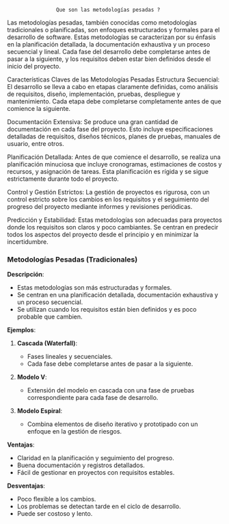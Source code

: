                     Que son las metodologías pesadas ? 

Las metodologías pesadas, también conocidas como metodologías tradicionales o planificadas, son enfoques estructurados y formales para el desarrollo de software. Estas metodologías se caracterizan por su énfasis en la planificación detallada, la documentación exhaustiva y un proceso secuencial y lineal. Cada fase del desarrollo debe completarse antes de pasar a la siguiente, y los requisitos deben estar bien definidos desde el inicio del proyecto.

Características Claves de las Metodologías Pesadas
Estructura Secuencial: El desarrollo se lleva a cabo en etapas claramente definidas, como análisis de requisitos, diseño, implementación, pruebas, despliegue y mantenimiento. Cada etapa debe completarse completamente antes de que comience la siguiente.

Documentación Extensiva: Se produce una gran cantidad de documentación en cada fase del proyecto. Esto incluye especificaciones detalladas de requisitos, diseños técnicos, planes de pruebas, manuales de usuario, entre otros.

Planificación Detallada: Antes de que comience el desarrollo, se realiza una planificación minuciosa que incluye cronogramas, estimaciones de costos y recursos, y asignación de tareas. Esta planificación es rígida y se sigue estrictamente durante todo el proyecto.

Control y Gestión Estrictos: La gestión de proyectos es rigurosa, con un control estricto sobre los cambios en los requisitos y el seguimiento del progreso del proyecto mediante informes y revisiones periódicas.

Predicción y Estabilidad: Estas metodologías son adecuadas para proyectos donde los requisitos son claros y poco cambiantes. Se centran en predecir todos los aspectos del proyecto desde el principio y en minimizar la incertidumbre.

### Metodologías Pesadas (Tradicionales)

**Descripción**:
- Estas metodologías son más estructuradas y formales.
- Se centran en una planificación detallada, documentación exhaustiva y un proceso secuencial.
- Se utilizan cuando los requisitos están bien definidos y es poco probable que cambien.

**Ejemplos**:
1. **Cascada (Waterfall)**:
   - Fases lineales y secuenciales.
   - Cada fase debe completarse antes de pasar a la siguiente.
   
2. **Modelo V**:
   - Extensión del modelo en cascada con una fase de pruebas correspondiente para cada fase de desarrollo.
   
3. **Modelo Espiral**:
   - Combina elementos de diseño iterativo y prototipado con un enfoque en la gestión de riesgos.
   
**Ventajas**:
- Claridad en la planificación y seguimiento del progreso.
- Buena documentación y registros detallados.
- Fácil de gestionar en proyectos con requisitos estables.

**Desventajas**:
- Poco flexible a los cambios.
- Los problemas se detectan tarde en el ciclo de desarrollo.
- Puede ser costoso y lento.


